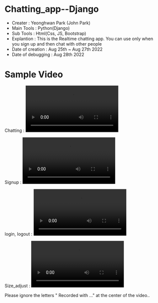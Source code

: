 # Chatting_app--Django

- Creater : Yeonghwan Park (John Park)
- Main Tools : Python(Django)
- Sub Tools : Html(Css, JS, Bootstrap)
- Explantion :
This is the Realtime chatting app.
You can use only when you sign up and then chat with other people
- Date of creation : Aug 25th ~ Aug 27th 2022
- Date of debugging : Aug 28th 2022

# Sample Video
Chatting :
<video src="https://user-images.githubusercontent.com/106279616/187085197-eef9ed51-1528-42b2-aa20-e3522beda645.mp4" data-canonical-src="https://user-images.githubusercontent.com/106279616/187085197-eef9ed51-1528-42b2-aa20-e3522beda645.mp4"></video>

Signup :
<video src="https://user-images.githubusercontent.com/106279616/187113956-37bf0eba-b9da-4f6d-bc2b-f4c95c3b2e81.mp4" data-canonical-src="https://user-images.githubusercontent.com/106279616/187113956-37bf0eba-b9da-4f6d-bc2b-f4c95c3b2e81.mp4"></video>

login, logout :
<video src="https://user-images.githubusercontent.com/106279616/187114011-d380f47b-edf0-4cd1-a55c-861bb1df205c.mp4" data-canonical-src="https://user-images.githubusercontent.com/106279616/187114011-d380f47b-edf0-4cd1-a55c-861bb1df205c.mp4"></video>

Size_adjust  :
<video src="https://user-images.githubusercontent.com/106279616/187085238-47e15162-b2ea-476c-a25c-b39589d497d1.mp4" data-canonical-src="https://user-images.githubusercontent.com/106279616/187085238-47e15162-b2ea-476c-a25c-b39589d497d1.mp4"> </video>

Please ignore the letters " Recorded with ..." at the center of the video..
